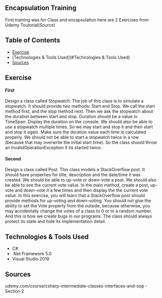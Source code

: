 ## Encapsulation Training
First training was for Class and encapsulation here are 2 Exercises from Udemy Toutorial(Source)

## Table of Contents
* [Exercise](#Exercise)
* [Technologies & Tools Used](#Technologies & Tools Used)
* [Sources](#Sources)

## Exercise
#### First
 Design a class called Stopwatch. The job of this class is to simulate a stopwatch. It should
 provide two methods: Start and Stop. We call the start method first, and the stop method next.
 Then we ask the stopwatch about the duration between start and stop. Duration should be a
 value in TimeSpan. Display the duration on the console.
 We should also be able to use a stopwatch multiple times. So we may start and stop it and then
 start and stop it again. Make sure the duration value each time is calculated properly.
 We should not be able to start a stopwatch twice in a row (because that may overwrite the initial
 start time). So the class should throw an InvalidOperationException if its started twice.
#### Second
Design a class called Post. This class models a StackOverflow post. It should have properties
for title, description and the date/time it was created. We should be able to up-vote or down-vote
a post. We should also be able to see the current vote value. In the main method, create a post,
up-vote and down-vote it a few times and then display the the current vote value.
In this exercise, you will learn that a StackOverflow post should provide methods for up-voting
and down-voting. You should not give the ability to set the Vote property from the outside,
because otherwise, you may accidentally change the votes of a class to 0 or to a random
number. And this is how we create bugs in our programs. The class should always protect its
state and hide its implementation detail.

## Technologies & Tools Used
- C#
- .Net Framework 5.0
- Visual Studio 2019

## Sources
udemy.com/course/csharp-intermediate-classes-interfaces-and-oop  - Section 2
